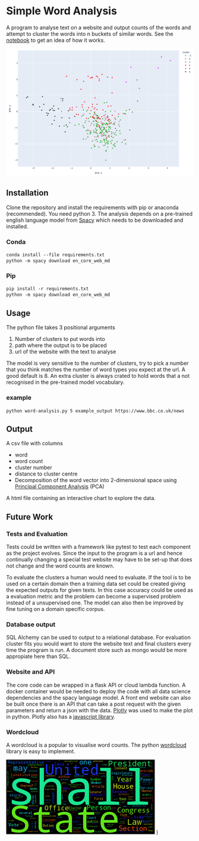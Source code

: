 # Simple Word Analysis
A program to analyse text on a website and output counts of the words and attempt to cluster the words into n buckets of similar words.
See the [notebook](https://github.com/DrPav/site-word-analysis/blob/master/website-nlp.ipynb) to get an idea of how it works.

![Clusters Graph](https://github.com/DrPav/site-word-analysis/blob/master/graph.PNG)

## Installation
Clone the repository and install the requirements with pip or anaconda (recommended). You need python 3.
The analysis depends on a pre-trained english language model from [Spacy](www.spacy.io) which needs to be downloaded and installed.

### Conda
    conda install --file requirements.txt
    python -m spacy download en_core_web_md

### Pip
    pip install -r requirements.txt
    python -m spacy download en_core_web_md

## Usage
The python file takes 3 positional arguments

1. Number of clusters to put words into
2. path where the output is to be placed
3. url of the website with the text to analyse

The model is very sensitive to the number of clusters, try to pick a number that you think matches the number of word types you expect at the url. A good default is 8. An extra cluster is always crated to hold words that a not recognised in the pre-trained model vocabulary.

### example
    python word-analysis.py 5 example_output https://www.bbc.co.uk/news
    
## Output
A csv file with columns

* word
* word count
* cluster number
* distance to cluster centre
* Decomposition of the word vector into 2-dimensional space using [Principal Component Analysis](https://scikit-learn.org/stable/modules/decomposition.html#pca) (PCA)

A html file containing an interactive chart to explore the data.
    
## Future Work

### Tests and Evaluation
Tests could be written with a framework like pytest to test each component as the project evolves. Since the input to the program is a url and hence continually changing a special test website may have to be set-up that does not change and the word counts are known.

To evaluate the clusters a human would need to evaluate. If the tool is to be used on a certain domain then a training data set could be created giving the expected outputs for given texts. In this case accuracy could be used as a evaluation metric and the problem can become a supervised problem instead of a unsupervised one. The model can also then be improved by fine tuning on a domain specific corpus.

### Database output
SQL Alchemy can be used to output to a relational database. For evaluation cluster fits you would want to store the website text and final clusters every time the program is run. A document store such as mongo would be more appropiate here than SQL.

### Website and API
The core code can be wrapped in a flask API or cloud lambda function. A docker container would be needed to deploy the code with all data science dependencies and the spacy language model. A front end website can also be built once there is an API  that can take a post request with the given parameters and return a json with the data. [Plotly](https://plotly.com/python/) was used to make the plot in python. Plotly also has a [javascript library](https://plotly.com/javascript/).

### Wordcloud
A wordcloud is a popular to visualise word counts. The python [wordcloud](https://github.com/amueller/word_cloud) library is easy to implement.

![Word Cloud Example](https://github.com/amueller/word_cloud/blob/master/examples/constitution.png)
)




